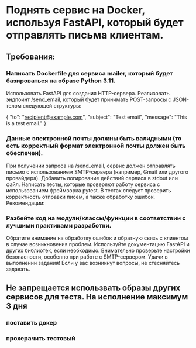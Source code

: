 # Поднять сервис на Docker, используя FastAPI, который будет отправлять письма клиентам.

## Требования:

### Написать Dockerfile для сервиса mailer, который будет базироваться на образе Python 3.11.
Использовать FastAPI для создания HTTP-сервера.
Реализовать эндпоинт /send_email, который будет принимать POST-запросы с JSON-телом следующей структуры:

{
  "to": "recipient@example.com",
  "subject": "Test email",
  "message": "This is a test email."
}

### Данные электронной почты должны быть валидными (то есть корректный формат электронной почты должен быть обеспечен).
При получении запроса на /send_email, сервис должен отправлять письмо с использованием SMTP-сервера (например, Gmail или другого провайдера).
Добавить логирование действий сервиса в stdout или файл.
Написать тесты, которые проверяют работу сервиса с использованием фреймворка pytest. В тестах следует проверить корректность отправки писем, а также обработку ошибок.
Рекомендации:

### Разбейте код на модули/классы/функции в соответствии с лучшими практиками разработки.
Обратите внимание на обработку ошибок и обратную связь с клиентом в случае возникновения проблем.
Используйте документацию FastAPI и других библиотек, если необходимо.
Внимательно проверьте настройки безопасности, особенно при работе с SMTP-сервером.
Удачи в выполнении задания! Если у вас возникнут вопросы, не стесняйтесь задавать.

## Не запрещается использвать образы других сервисов для теста. На исполнение максимум 3 дня

### поставить докер
### прохерачить тестовый
### 
